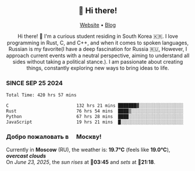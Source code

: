 <h2 align="center">👋 Hi there!</h2>
<p align="center">
  <a href="https://urdekcah.ru">Website</a> •
  <a href="https://urdekcah.blog">Blog</a>
</p>

<p align="center">
  Hi there! 👋 I'm a curious student residing in South Korea 🇰🇷. I love programming in Rust, C, and C++, and when it comes to spoken languages, Russian is my favorite(I have a deep fascination for Russia 🇷🇺, However, I approach current events with a neutral perspective, aiming to understand all sides without taking a political stance.). I am passionate about creating things, constantly exploring new ways to bring ideas to life.
</p>

### SINCE SEP 25 2024
<!--START_SECTION:waka-->
<!--LAST_WAKA_UPDATE:2025-06-22 18:08:56-->
```txt
Total Time: 420 hrs 57 mins

C                          132 hrs 21 mins ███████▓░░░░░░░░░░░░░░░░░   30.59 %
Rust                       76 hrs 54 mins  ████▒░░░░░░░░░░░░░░░░░░░░   17.77 %
Python                     67 hrs 28 mins  ████░░░░░░░░░░░░░░░░░░░░░   15.59 %
JavaScript                 19 hrs 21 mins  █░░░░░░░░░░░░░░░░░░░░░░░░   04.47 %
```
<!--END_SECTION:waka-->

<h3>Добро пожаловать в <img src="https://cdn-icons-png.flaticon.com/512/197/197408.png" width="13"/> Москву!</h3>

<!--START_SECTION:weather:moscow-->
<!--LAST_WEATHER_UPDATE:2025-06-23 15:08:13-->
Currently in **Moscow** (RU), the weather is: **19.7°C** (feels like **19.0°C**), ***overcast clouds***<br/>
On *June 23, 2025*, the *sun rises* at 🌅**03:45** and *sets* at 🌇**21:18**.
<!--END_SECTION:weather-->
